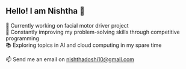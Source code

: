 ## Hello! I am Nishtha 👋


🔭 Currently working on facial motor driver project</br>
🌱 Constantly improving my problem-solving skills through competitive programming</br>
📚 Exploring topics in AI and cloud computing in my spare time</br>

📫 Send me an email on [nishthadoshi10@gmail.com](mailto:nishthadoshi10@gmail.com)

<!--![Nishtha's GitHub stats](https://github-readme-stats.vercel.app/api?username=nishthadoshi&show_icons=true&theme=dracula)-->


<!--
**NishthaDoshi/nishthadoshi** is a ✨ _special_ ✨ repository because its `README.md` (this file) appears on your GitHub profile.

Here are some ideas to get you started:

- 🔭 I’m currently working on ...
- 🌱 I’m currently learning ...
- 👯 I’m looking to collaborate on ...
- 🤔 I’m looking for help with ...
- 💬 Ask me about ...
- 📫 How to reach me: ...
- 😄 Pronouns: ...
- ⚡ Fun fact: ...
-->
